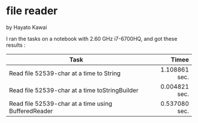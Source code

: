 # file reader
by Hayato Kawai		

I ran the tasks on a notebook with 2.60 GHz i7-6700HQ,
and got these results :

Task												| Timee
----------------------------------------------------|-------------------:
Read file 52539-char at a time to String            | 1.108861 sec. 
Read file 52539-char at a time toStringBuilder      | 0.004821 sec. 
Read file 52539-char at a time using BufferedReader | 0.537080 sec. 